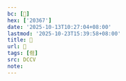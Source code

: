 ```yaml
---
bc: [𠍧]
hex: ['20367']
date: '2025-10-13T10:27:04+08:00'
lastmod: '2025-10-23T15:39:58+08:00'
title: 􃪾
url: 􃪾
tags: [俇]
src: DCCV
note:
---
```

